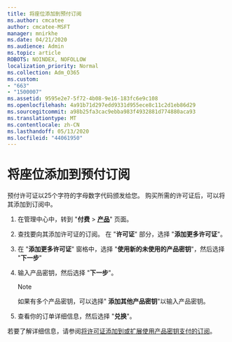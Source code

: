 ```yaml
---
title: 将座位添加到预付订阅
ms.author: cmcatee
author: cmcatee-MSFT
manager: mnirkhe
ms.date: 04/21/2020
ms.audience: Admin
ms.topic: article
ROBOTS: NOINDEX, NOFOLLOW
localization_priority: Normal
ms.collection: Adm_O365
ms.custom:
- "663"
- "1500007"
ms.assetid: 9595e2e7-5f72-4b08-9e16-183fc6e9c108
ms.openlocfilehash: 4a91b71d297edd9331d955ece8c11c2d1eb86d29
ms.sourcegitcommit: a98b25fa3cac9ebba983f4932881d774880aca93
ms.translationtype: MT
ms.contentlocale: zh-CN
ms.lasthandoff: 05/13/2020
ms.locfileid: "44061950"
---
```

# <a name="add-seats-to-a-prepaid-subscription"></a>将座位添加到预付订阅

预付许可证以25个字符的字母数字代码颁发给您。 购买所需的许可证后，可以将其添加到订阅中。 

1. 在管理中心中，转到 "**付费**  >  **[产品](https://go.microsoft.com/fwlink/p/?linkid=842054)**" 页面。

2. 查找要向其添加许可证的订阅。 在 "**许可证**" 部分，选择 "**添加更多许可证**"。

3. 在 "**添加更多许可证**" 窗格中，选择 "**使用新的未使用的产品密钥**"，然后选择 "**下一步**"

4. 输入产品密钥，然后选择 "**下一步**"。

    > [!NOTE]
    > 如果有多个产品密钥，可以选择" **添加其他产品密钥**"以输入产品密钥。

5. 查看你的订单详细信息，然后选择 "**兑换**"。

若要了解详细信息，请参阅[将许可证添加到或扩展使用产品密钥支付的订阅](https://docs.microsoft.com/office365/admin/misc/add-licenses-using-product-key)。